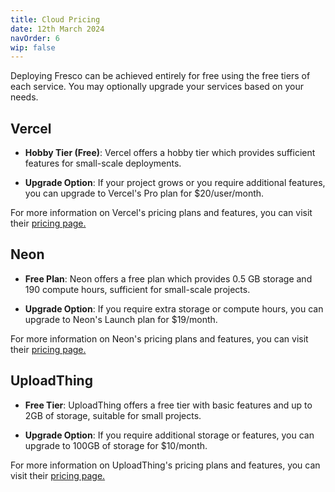 ```yaml
---
title: Cloud Pricing
date: 12th March 2024
navOrder: 6
wip: false
---
```


Deploying Fresco can be achieved entirely for free using the free tiers of each service. You may optionally upgrade your services based on your needs.

## Vercel

- **Hobby Tier (Free)**: Vercel offers a hobby tier which provides sufficient features for small-scale deployments.

- **Upgrade Option**: If your project grows or you require additional features, you can upgrade to Vercel's Pro plan for $20/user/month.

For more information on Vercel's pricing plans and features, you can visit their [pricing page.](https://vercel.com/pricing)

## Neon

- **Free Plan**: Neon offers a free plan which provides 0.5 GB storage and 190 compute hours, sufficient for small-scale projects.

- **Upgrade Option**: If you require extra storage or compute hours, you can upgrade to Neon's Launch plan for $19/month.

For more information on Neon's pricing plans and features, you can visit their [pricing page.](https://neon.com/pricing)


## UploadThing

- **Free Tier**: UploadThing offers a free tier with basic features and up to 2GB of storage, suitable for small projects.

- **Upgrade Option**: If you require additional storage or features, you can upgrade to 100GB of storage for $10/month.

For more information on UploadThing's pricing plans and features, you can visit their [pricing page.](https://uploadthing.com/pricing)
